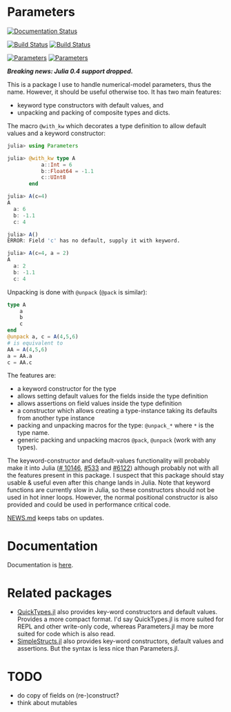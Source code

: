 # Parameters

[![Documentation Status](https://readthedocs.org/projects/parametersjl/badge/?version=latest)](http://parametersjl.readthedocs.org/en/latest/?badge=latest)

[![Build Status](https://travis-ci.org/mauro3/Parameters.jl.svg?branch=master)](https://travis-ci.org/mauro3/Parameters.jl)
[![Build Status](https://ci.appveyor.com/api/projects/status/github/mauro3/Parameters.jl?branch=master&svg=true)](https://ci.appveyor.com/project/mauro3/parameters-jl/branch/master)

[![Parameters](http://pkg.julialang.org/badges/Parameters_0.4.svg)](http://pkg.julialang.org/?pkg=Parameters&ver=0.4)
[![Parameters](http://pkg.julialang.org/badges/Parameters_0.5.svg)](http://pkg.julialang.org/?pkg=Parameters&ver=0.5)

***Breaking news: Julia 0.4 support dropped.***

This is a package I use to handle numerical-model parameters, thus the
name.  However, it should be useful otherwise too.  It has two main
features:

- keyword type constructors with default values, and
- unpacking and packing of composite types and dicts.

The macro `@with_kw` which decorates a type definition to
allow default values and a keyword constructor:
```julia
julia> using Parameters

julia> @with_kw type A
           a::Int = 6
           b::Float64 = -1.1
           c::UInt8
       end

julia> A(c=4)
A
  a: 6
  b: -1.1
  c: 4

julia> A()
ERROR: Field 'c' has no default, supply it with keyword.

julia> A(c=4, a = 2)
A
  a: 2
  b: -1.1
  c: 4
```

Unpacking is done with `@unpack` (`@pack` is similar):
```julia
type A
    a
    b
    c
end
@unpack a, c = A(4,5,6)
# is equivalent to
AA = A(4,5,6)
a = AA.a
c = AA.c
```

The features are:

- a keyword constructor for the type
- allows setting default values for the fields inside the type
  definition
- allows assertions on field values inside the type definition
- a constructor which allows creating a type-instance taking its defaults from
  another type instance
- packing and unpacking macros for the type: `@unpack_*` where `*` is
  the type name.
- generic packing and unpacking macros `@pack`, `@unpack` (work with
  any types).

The keyword-constructor and default-values functionality will probably
make it into Julia
([# 10146](https://github.com/JuliaLang/julia/issues/10146),
[#533](https://github.com/JuliaLang/julia/issues/5333) and
[#6122](https://github.com/JuliaLang/julia/pull/6122)) although
probably not with all the features present in this package.  I suspect
that this package should stay usable & useful even after this change
lands in Julia.  Note that keyword functions are currently slow in
Julia, so these constructors should not be used in hot inner loops.
However, the normal positional constructor is also provided and could be
used in performance critical code.

[NEWS.md](https://github.com/mauro3/Parameters.jl/blob/master/NEWS.md)
keeps tabs on updates.

# Documentation

Documentation is [here](http://parametersjl.readthedocs.org/en/latest/?badge=latest).

# Related packages

- [QuickTypes.jl](https://github.com/cstjean/QuickTypes.jl) also
  provides key-word constructors and default values.  Provides a more
  compact format.  I'd say QuickTypes.jl is more suited for REPL and
  other write-only code, whereas Parameters.jl may be more suited for
  code which is also read.
- [SimpleStructs.jl](https://github.com/pluskid/SimpleStructs.jl) also
  provides key-word constructors, default values and assertions.  But
  the syntax is less nice than Parameters.jl.

# TODO

- do copy of fields on (re-)construct?
- think about mutables
